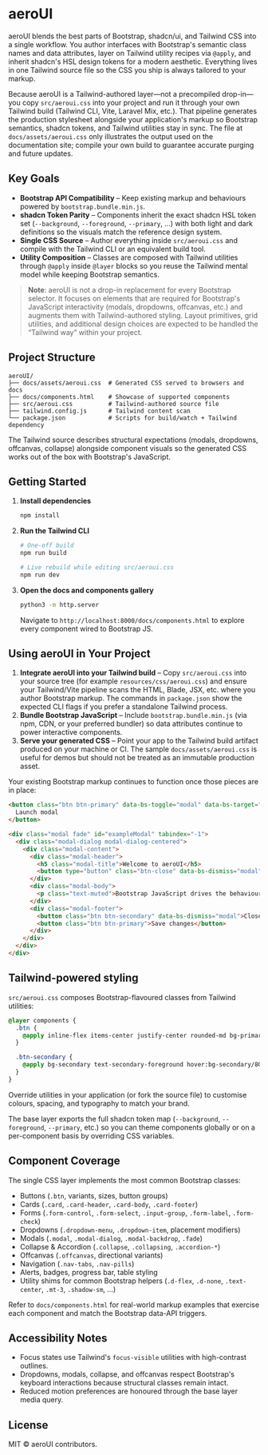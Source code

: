 # aeroUI

aeroUI blends the best parts of Bootstrap, shadcn/ui, and Tailwind CSS into a single workflow. You author interfaces with Bootstrap's semantic class names and data attributes, layer on Tailwind utility recipes via `@apply`, and inherit shadcn's HSL design tokens for a modern aesthetic. Everything lives in one Tailwind source file so the CSS you ship is always tailored to your markup.

Because aeroUI is a Tailwind-authored layer—not a precompiled drop-in—you copy `src/aeroui.css` into your project and run it through your own Tailwind build (Tailwind CLI, Vite, Laravel Mix, etc.). That pipeline generates the production stylesheet alongside your application's markup so Bootstrap semantics, shadcn tokens, and Tailwind utilities stay in sync. The file at `docs/assets/aeroui.css` only illustrates the output used on the documentation site; compile your own build to guarantee accurate purging and future updates.

## Key Goals

- **Bootstrap API Compatibility** – Keep existing markup and behaviours powered by `bootstrap.bundle.min.js`.
- **shadcn Token Parity** – Components inherit the exact shadcn HSL token set (`--background`, `--foreground`, `--primary`, ...) with both light and dark definitions so the visuals match the reference design system.
- **Single CSS Source** – Author everything inside `src/aeroui.css` and compile with the Tailwind CLI or an equivalent build tool.
- **Utility Composition** – Classes are composed with Tailwind utilities through `@apply` inside `@layer` blocks so you reuse the Tailwind mental model while keeping Bootstrap semantics.

> **Note**: aeroUI is not a drop-in replacement for every Bootstrap selector. It focuses on elements that are required for Bootstrap's JavaScript interactivity (modals, dropdowns, offcanvas, etc.) and augments them with Tailwind-authored styling. Layout primitives, grid utilities, and additional design choices are expected to be handled the “Tailwind way” within your project.

## Project Structure

```
aeroUI/
├── docs/assets/aeroui.css  # Generated CSS served to browsers and docs
├── docs/components.html    # Showcase of supported components
├── src/aeroui.css          # Tailwind-authored source file
├── tailwind.config.js      # Tailwind content scan
└── package.json            # Scripts for build/watch + Tailwind dependency
```

The Tailwind source describes structural expectations (modals, dropdowns, offcanvas, collapse) alongside component visuals so the generated CSS works out of the box with Bootstrap's JavaScript.

## Getting Started

1. **Install dependencies**
   ```bash
   npm install
   ```

2. **Run the Tailwind CLI**
   ```bash
   # One-off build
   npm run build

   # Live rebuild while editing src/aeroui.css
   npm run dev
   ```

3. **Open the docs and components gallery**
   ```bash
   python3 -m http.server
   ```
   Navigate to `http://localhost:8000/docs/components.html` to explore every component wired to Bootstrap JS.

## Using aeroUI in Your Project

1. **Integrate aeroUI into your Tailwind build** – Copy `src/aeroui.css` into your source tree (for example `resources/css/aeroui.css`) and ensure your Tailwind/Vite pipeline scans the HTML, Blade, JSX, etc. where you author Bootstrap markup. The commands in `package.json` show the expected CLI flags if you prefer a standalone Tailwind process.
2. **Bundle Bootstrap JavaScript** – Include `bootstrap.bundle.min.js` (via npm, CDN, or your preferred bundler) so data attributes continue to power interactive components.
3. **Serve your generated CSS** – Point your app to the Tailwind build artifact produced on your machine or CI. The sample `docs/assets/aeroui.css` is useful for demos but should not be treated as an immutable production asset.

Your existing Bootstrap markup continues to function once those pieces are in place:

```html
<button class="btn btn-primary" data-bs-toggle="modal" data-bs-target="#exampleModal">
  Launch modal
</button>

<div class="modal fade" id="exampleModal" tabindex="-1">
  <div class="modal-dialog modal-dialog-centered">
    <div class="modal-content">
      <div class="modal-header">
        <h5 class="modal-title">Welcome to aeroUI</h5>
        <button type="button" class="btn-close" data-bs-dismiss="modal" aria-label="Close"></button>
      </div>
      <div class="modal-body">
        <p class="text-muted">Bootstrap JavaScript drives the behaviour while Tailwind utilities provide the visuals.</p>
      </div>
      <div class="modal-footer">
        <button class="btn btn-secondary" data-bs-dismiss="modal">Close</button>
        <button class="btn btn-primary">Save changes</button>
      </div>
    </div>
  </div>
</div>
```

## Tailwind-powered styling

`src/aeroui.css` composes Bootstrap-flavoured classes from Tailwind utilities:

```css
@layer components {
  .btn {
    @apply inline-flex items-center justify-center rounded-md bg-primary px-4 py-2 text-sm font-medium text-primary-foreground transition-colors focus-visible:outline-none focus-visible:ring-2 focus-visible:ring-ring focus-visible:ring-offset-2;
  }

  .btn-secondary {
    @apply bg-secondary text-secondary-foreground hover:bg-secondary/80;
  }
}
```

Override utilities in your application (or fork the source file) to customise colours, spacing, and typography to match your brand.

The base layer exports the full shadcn token map (`--background`, `--foreground`, `--primary`, etc.) so you can theme components globally or on a per-component basis by overriding CSS variables.

## Component Coverage

The single CSS layer implements the most common Bootstrap classes:

- Buttons (`.btn`, variants, sizes, button groups)
- Cards (`.card`, `.card-header`, `.card-body`, `.card-footer`)
- Forms (`.form-control`, `.form-select`, `.input-group`, `.form-label`, `.form-check`)
- Dropdowns (`.dropdown-menu`, `.dropdown-item`, placement modifiers)
- Modals (`.modal`, `.modal-dialog`, `.modal-backdrop`, `.fade`)
- Collapse & Accordion (`.collapse`, `.collapsing`, `.accordion-*`)
- Offcanvas (`.offcanvas`, directional variants)
- Navigation (`.nav-tabs`, `.nav-pills`)
- Alerts, badges, progress bar, table styling
- Utility shims for common Bootstrap helpers (`.d-flex`, `.d-none`, `.text-center`, `.mt-3`, `.shadow-sm`, ...)

Refer to `docs/components.html` for real-world markup examples that exercise each component and match the Bootstrap data-API triggers.

## Accessibility Notes

- Focus states use Tailwind's `focus-visible` utilities with high-contrast outlines.
- Dropdowns, modals, collapse, and offcanvas respect Bootstrap's keyboard interactions because structural classes remain intact.
- Reduced motion preferences are honoured through the base layer media query.

## License

MIT © aeroUI contributors.
